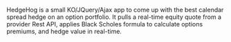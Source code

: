 HedgeHog is a small KO/JQuery/Ajax app to come up with the best calendar spread hedge on an option portfolio.
It pulls a real-time equity quote from a provider Rest API, applies Black Scholes formula to calculate options premiums, and hedge value in real-time.

